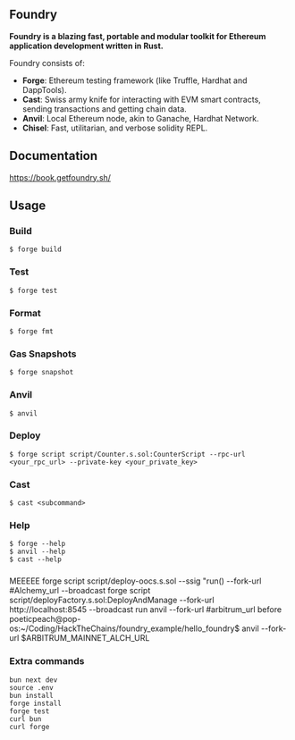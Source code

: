 ## Foundry

**Foundry is a blazing fast, portable and modular toolkit for Ethereum application development written in Rust.**

Foundry consists of:

-   **Forge**: Ethereum testing framework (like Truffle, Hardhat and DappTools).
-   **Cast**: Swiss army knife for interacting with EVM smart contracts, sending transactions and getting chain data.
-   **Anvil**: Local Ethereum node, akin to Ganache, Hardhat Network.
-   **Chisel**: Fast, utilitarian, and verbose solidity REPL.

## Documentation

https://book.getfoundry.sh/

## Usage

### Build

```shell
$ forge build
```

### Test

```shell
$ forge test
```

### Format

```shell
$ forge fmt
```

### Gas Snapshots

```shell
$ forge snapshot
```

### Anvil

```shell
$ anvil
```

### Deploy

```shell
$ forge script script/Counter.s.sol:CounterScript --rpc-url <your_rpc_url> --private-key <your_private_key>
```

### Cast

```shell
$ cast <subcommand>
```

### Help

```shell
$ forge --help
$ anvil --help
$ cast --help
```

### 
MEEEEE
forge script script/deploy-oocs.s.sol --ssig "run() --fork-url #Alchemy_url --broadcast
forge script script/deployFactory.s.sol:DeployAndManage --fork-url http://localhost:8545 --broadcast
run anvil --fork-url #arbitrum_url before
poeticpeach@pop-os:~/Coding/HackTheChains/foundry_example/hello_foundry$ anvil --fork-url $ARBITRUM_MAINNET_ALCH_URL

### Extra commands
```
bun next dev
source .env
bun install
forge install
forge test
curl bun
curl forge
```
